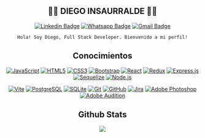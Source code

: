 <div align="center">

## :man_technologist: DIEGO INSAURRALDE :man_technologist:

[![Linkedin Badge](https://img.shields.io/badge/-LinkedIn-blue?style=flat-square&logo=Linkedin&logoColor=white&link=https://www.linkedin.com/in/djinsaurralde38/)](https://www.linkedin.com/in/djinsaurralde38/)
[![Whatsapp Badge](https://img.shields.io/badge/-Whatsapp-4CA143?style=flat-square&labelColor=4CA143&logo=whatsapp&logoColor=white&link=https://api.whatsapp.com/send?phone=541127666063&text=%F0%9F%91%8B%F0%9F%98%80)](https://api.whatsapp.com/send?phone=541127666063&text=%F0%9F%91%8B%F0%9F%98%80)
[![Gmail Badge](https://img.shields.io/badge/-Gmail-c14438?style=flat-square&logo=Gmail&logoColor=white&link=mailto:djinsaurralde38@gmail.com)](mailto:djinsaurralde38@gmail.com)

    Hola! Soy Diego, Full Stack Developer. Bienvenido a mi perfil!

## Conocimientos

[![JavaScript](https://img.shields.io/badge/-JavaScript-black?style=flat-square&logo=javascript&link=https://github.com/Insaurralde38/)](https://github.com/Insaurralde38/)
[![HTML5](https://img.shields.io/badge/-HTML5-E46625?style=flat-square&logo=html5&logoColor=white&link=https://github.com/Insaurralde38/)](https://github.com/Insaurralde38/)
[![CSS3](https://img.shields.io/badge/-CSS3-385BF4?style=flat-square&logo=css3&link=https://github.com/Insaurralde38/)](https://github.com/Insaurralde38/)
[![Bootstrap](https://img.shields.io/badge/Bootstrap-7C01FD?style=flat-square&logo=bootstrap&logoColor=white&link=https://github.com/Insaurralde38/)](https://github.com/Insaurralde38/)
[![React](https://img.shields.io/badge/-React-black?style=flat-square&logo=react&link=https://github.com/Insaurralde38/)](https://github.com/Insaurralde38/)
[![Redux](https://img.shields.io/badge/Redux-%237241BE.svg?style=flat-square&logo=redux&logoColor=white&link=https://github.com/Insaurralde38/)](https://github.com/Insaurralde38/)
[![Express.js](https://img.shields.io/badge/Express.js-%23404d59.svg?style=flat-square&logo=express&logoColor=white&link=https://github.com/Insaurralde38/)](https://github.com/Insaurralde38/)
[![Sequelize](https://img.shields.io/badge/Sequelize-31396A?style=flat-square&logo=Sequelize&logoColor=68AEE8&link=https://github.com/Insaurralde38/)](https://github.com/Insaurralde38/)
[![Node.js](https://img.shields.io/badge/-Node.js-black?style=flat-square&logo=Node.js&link=https://github.com/Insaurralde38/)](https://github.com/Insaurralde38/)

[![Vite](https://img.shields.io/badge/Vite-9E40FF?style=flat-square&logo=vite&logoColor=F7CA00&link=https://github.com/Insaurralde38/)](https://github.com/Insaurralde38/)
[![PostgreSQL](https://img.shields.io/badge/-PostgreSQL-%23404d59?style=flat-square&logo=postgresql&logoColor=%2361DAFB&link=https://github.com/Insaurralde38/)](https://github.com/Insaurralde38/)
[![SQLite](https://img.shields.io/badge/SQLite-%23123757.svg?style=flat-square&logo=sqlite&logoColor=367DCF&link=https://github.com/Insaurralde38/)](https://github.com/Insaurralde38/)
[![Git](https://img.shields.io/badge/-Git-black?style=flat-square&logo=git&link=https://github.com/Insaurralde38/)](https://github.com/Insaurralde38/)
[![GitHub](https://img.shields.io/badge/-GitHub-181717?style=flat-square&logo=github&link=https://github.com/Insaurralde38/)](https://github.com/Insaurralde38/)
[![Jira](https://img.shields.io/badge/Jira-0052CC?style=flat-square&logo=Jira&logoColor=white&link=https://github.com/Insaurralde38/)](https://github.com/Insaurralde38/)
[![Adobe Photoshop](https://img.shields.io/badge/Adobe%20Photoshop-%23061E26.svg?style=flat-square&logo=adobe%20photoshop&logoColor=%2326C9FF&link=https://github.com/Insaurralde38/)](https://github.com/Insaurralde38/)
[![Adobe Audition](https://img.shields.io/badge/Adobe%20Audition-00005B.svg?style=flat-square&logo=Adobe%20Audition&logoColor=%239999FF&link=https://github.com/Insaurralde38/)](https://github.com/Insaurralde38/)

## Github Stats

</div>

<div align="center"><img src="https://github-readme-stats.vercel.app/api?username=Insaurralde38&show_icons=true&count_private=true&hide_border=true" align="center" /></div>  
<br/>
